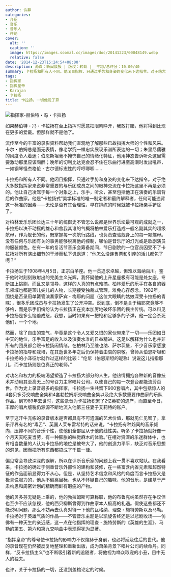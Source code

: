 ```yaml
---
author: 许莽
categories:
- 介绍
- 音乐
- 音乐人
- 评论
cover:
  alt: ''
  caption: ''
  image: https://images.soomal.cc/images/doc/20141223/00048149.webp
  relative: false
date: '2014-12-23T15:24:54+08:00'
description: 源自：新闻晨报 | 版权：转载 |  平均/总评分：10.00/40
summary: 卡拉扬和所有人不同。他闭目指挥，只通过手势和身姿的变化来下达指令。对于绝大多数指挥家来说非常重要的与乐团成员之间的眼神交流在卡拉扬这里不再是必须的。他让自己凌驾于每一个对象之上，乐手，听众，甚至包括他正在演奏的乐谱背后的作曲家。他是“卡拉扬式”美学标准的唯一制定者和最终解释者……
tags:
- 指挥家
- 指挥皇帝
- Karajan
- 卡拉扬
title: 卡拉扬，一切他说了算
---
```


![指挥家-赫伯特・冯・卡拉扬](https://images.soomal.cc/images/doc/20141223/00048149.webp)





如果赫伯特・冯・卡拉扬在台上指挥时愿意把眼睛睁开，我敢打赌，他将得到比现在更多的爱戴。但那样就不是他了。

流传至今的丰富的录影资料帮助我们直观地了解那些已故指挥大师的个性和风采。卡尔・伯姆总是面无表情，像老学究一样忠实展现乐谱所表达的一切；朱里尼儒雅的风度令人着迷；伯恩斯坦毫不掩饰自己的情绪化特征，他用神态告诉听众这里需要激动那里应该陶醉；晚年的切利比达克会忍不住在乐曲行进至高潮时发出吼声，一如钢琴怪杰格伦・古尔德标志性的哼哼唧唧……

卡拉扬和所有人不同。他闭目指挥，只通过手势和身姿的变化来下达指令。对于绝大多数指挥家来说非常重要的与乐团成员之间的眼神交流在卡拉扬这里不再是必须的。他让自己凌驾于每一个对象之上，乐手，听众，甚至包括他正在演奏的乐谱背后的作曲家。他是“卡拉扬式”美学标准的唯一制定者和最终解释者，任何可能违背这一标准的因素――无论是否有其合理性，早在排练的时候就被卡拉扬亲手铲除了。

对柏林爱乐乐团长达三十年的统御史不管怎么说都是世界乐坛最可观的成就之一，卡拉扬以决不动摇的雄心和舍我其谁的气概将柏林爱乐打造成一艘名副其实的超级航母，作为舰长的他，既掌握每一次航行路线，也负责查验舰身上的每一颗螺母。没有任何与乐团有关的事务能够脱离他的控制，哪怕是音乐厅的灯光或是歌剧演员的服装颜色。在有一年的复活节音乐会筹备期间，节日剧院的一位官员因受不了卡拉扬对所有演出细节的干涉而私下讥讽道：“他怎么没连售票和引座的活儿都包了呢？”

卡拉扬生于1908年4月5日，正宗白羊座。他一贯追求卓越，但难以海纳百川。鉴于他时时刻刻散射出的完美主义光辉，我怀疑他的上升星座极有可能是处女座。专断加上挑剔，而且又是领导，这样的人真的有点难搞。柏林爱乐的乐手在各自的器乐领域也都是顶儿尖儿的人物，长期接受独裁式管理，难免心存怨念。1982年，围绕是否录用单簧管演奏家萨宾・梅耶的问题（这位大眼睛的姑娘深受卡拉扬的青睐），很多乐团成员与卡拉扬发生了公开冲突。说到底，倒不是关于梅耶究竟够不够格，而是乐手们纷纷认为卡拉扬正在变本加厉地破坏乐团的民主传统。可以料见卡拉扬是多么恼羞成怒，我想，当时如果有一把枪和足够多的子弹，他一定会杀死他们，一个个地。

然而，除了自由的空气，毕竟是这个令人又爱又恨的家伙带来了一切――乐团如日中天的地位，乐手富足的收入以及演奏水准的日益精进。这足以解释为什么也并非所有的团员都会跟卡拉扬闹情绪。在柏林乃至维也纳、萨尔茨堡，不少音乐家感激卡拉扬的指导和栽培，在其逝世多年之后仍保持着由衷的崇敬。曾师从伯恩斯坦和卡拉扬的小泽征尔就作过这样的比较：“伦尼（伯恩斯坦的昵称）说说这儿指指那儿，而卡拉扬则是位真正的老师。”

对功名和权力的极端渴望塑造了卡拉扬大部分的人生，他热情拥抱各种新的音像技术并动用其至高无上的号召力主宰唱片公司，以使自己的每一次登台都能流芳百世。作为史上录音最多的指挥家，卡拉扬一生共留下900套唱片，其中包括惊人的4套贝多芬交响曲全集和4套勃拉姆斯交响曲全集以及绝大多数重要作曲家的乐队作品。到1989年去世时，这些录音为卡拉扬积累了2亿英镑的遗产，而直至今日，丰厚的唱片版税仍源源不断地流入他第三任妻子艾莉特的账户。

至于这汗牛充栋的录音版本是否都具有不可遗漏的艺术价值，那就见仁见智了。拿乐评界有名的“毒舌”、英国人莱布雷希特的话来说，“卡拉扬有种趋同的音乐倾向，压抑不同的音乐个性，使他们全部屈从于他的线性美。听多了卡拉扬就好像一个月天天吃麦当劳，有一种膨胀的味觉麻木的体验。”在相对资深的乐迷群体中，也有相当数量的人认为卡拉扬的地位是被夸大了，他的创造力平平，缺乏对音乐思想的洞见，因而把所有东西都搞成了千篇一律。

偏见常会导致深深的误解，所以在评断音乐家的问题上我一贯不喜欢站队。在我看来，卡拉扬的确过于侧重音乐外部性的建构和装修，在一些富含内省元素和超然特征的作品面前显得力不从心。但是，从坚持艺术信念和风格的角度而言卡拉扬又是极具说服力的，他从不偏离目标，也从不怀疑自己的趣味，他的音乐，是建基于严肃构思和周密计划的精确而鲜有瑕疵的产物。

他的贝多芬无疑是上乘的，他的勃拉姆斯可算称职，他的布鲁克纳虽然存在争议但也至少不应该忽视，他的西贝柳斯曾得到作曲家本人极高的礼遇。假使这些都还不能说明问题，那么不妨再去认真对待一下他的瓦格纳、理查・施特劳斯以及马勒。卡拉扬对于英雄气质的作品――不管音乐主题是以凯旋告终还是以悲剧收场――仿佛有一种天生的亲近感，这一点在他指挥的理查・施特劳斯的《英雄的生涯》、马勒的第五、第六和第九交响曲中表现得犹为显著。

“指挥皇帝”的尊号使卡拉扬的影响力不仅煊赫于身前，也必将延及往后的世代。他的录音现在仍然被反复地整理和重新出版，成为萧条背景下唱片公司的续命丹。同样，“反卡拉扬主义”也不断吸引着新的追随者，将他视为哗众取宠的小丑，目中无人的独夫。

也许，关于卡拉扬的一切，还没到盖棺论定的时候。
